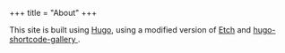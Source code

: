 +++
title = "About"
+++

This site is built using [Hugo](https://gohugo.io/), using a modified version of [Etch](https://github.com/LukasJoswiak/etch) and [hugo-shortcode-gallery
](https://github.com/mfg92/hugo-shortcode-gallery).

